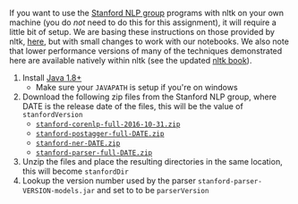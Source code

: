 If you want to use the [Stanford NLP group](http://nlp.stanford.edu/) programs with nltk on your own machine (you do *not* need to do this for this assignment), it will require a little bit of setup. We are basing these instructions on those provided by nltk, [here](https://github.com/nltk/nltk/wiki/Installing-Third-Party-Software#stanford-tagger-ner-tokenizer-and-parser), but with small changes to work with our notebooks. We also note that lower performance versions of many of the techniques demonstrated here are available natively within nltk (see the updated [nltk book](http://www.nltk.org/book/)).

1. Install [Java 1.8+](http://www.oracle.com/technetwork/java/javase/downloads/jdk8-downloads-2133151.html)
    + Make sure your `JAVAPATH` is setup if you're on windows
2. Download the following zip files from the Stanford NLP group, where DATE is the release date of the files, this will be the value of `stanfordVersion`
    + [`stanford-corenlp-full-2016-10-31.zip`](https://stanfordnlp.github.io/CoreNLP/)
    + [`stanford-postagger-full-DATE.zip`](http://nlp.stanford.edu/software/tagger.html#Download)
    + [`stanford-ner-DATE.zip`](http://nlp.stanford.edu/software/CRF-NER.html#Download)
    + [`stanford-parser-full-DATE.zip`](http://nlp.stanford.edu/software/lex-parser.html#Download)
3. Unzip the files and place the resulting directories in the same location, this will become `stanfordDir`
4. Lookup the version number used by the parser `stanford-parser-VERSION-models.jar` and set to to be `parserVersion`
